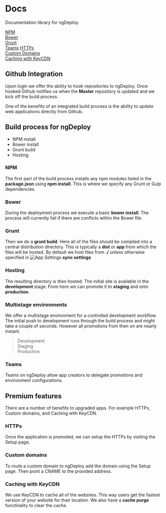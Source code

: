 # Docs
Documentation library for ngDeploy.   

[NPM](#npm-install)  
[Bower](#bower)  
[Grunt](#grunt)  
[Teams](#teams)
[HTTPs](#HTTPs)  
[Custom Domains](#custom-domains)  
[Caching with KeyCDN](#caching-with-keycdn)

## Github Integration
Upon login we offer the ability to hook repositories to ngDeploy. Once hooked Github notifies us when the **Master** repository is updated and we kick off the build process. 

One of the benefits of an integrated build process is the ability to update web applications directly from Github.

## Build process for ngDeploy
- NPM install
- Bower install
- Grunt build
- Hosting

### NPM
The first part of the build process installs any npm modules listed in the **package.json** using **npm install**. This is where we specify any Grunt or Gulp dependencies.

### Bower
During the deployment process we execute a basic **bower install**. The process will currently fail if there are conflicts within the Bower file. 

### Grunt
Then we do a **grunt build**. Here all of the files should be compiled into a central distribution directory. This is typically a **dist**  or **app** from which the files will be hosted. By default we host files from **./** unless otherwise specified in ![App Settings](http://res.cloudinary.com/ngdeploy/image/upload/c_fit,h_24/v1469102560/Screen_Shot_2016-07-21_at_8.02.25_AM_qkjgfu.png) **sync settings** 

### Hosting
The resulting directory is then hosted. The initial site is available in the **development** stage. From here we can promote it to **staging** and onto **production**. 

### Multistage environments
We offer a multistage environment for a controlled development workflow. The initial push to development runs through the build process and might take a couple of seconds. However all promotions from then on are nearly instant. 

> Development  
> Staging  
> Production  

### Teams
Teams on ngDeploy allow app creators to delegate promotions and environment configurations.

## Premium features
There are a number of benefits to upgraded apps. For example HTTPs, Custom domains, and Caching with KeyCDN. 

### HTTPs
Once the application is promoted, we can setup the HTTPs by visiting the Setup page. 

### Custom domains
To route a custom domain to ngDeploy add the domain using the Setup page. Then point a CNAME to the provided address.

### Caching with KeyCDN
We use KeyCDN to cache all of the websites. This way users get the fastest version of your website for their location. We also have a **cache purge** functinality to clear the cache. 
